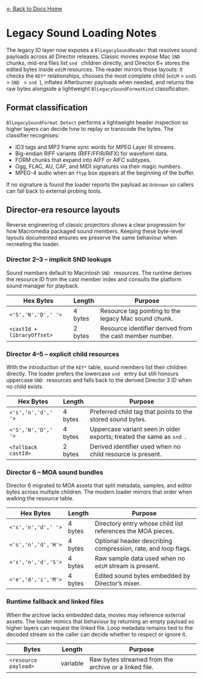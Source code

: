 [← Back to Docs Home](README.md)

# Legacy Sound Loading Notes

The legacy IO layer now exposes a `BlLegacySoundReader` that resolves sound payloads across
all Director releases. Classic movies expose Mac `SND ` chunks, mid-era files list `snd `
children directly, and Director 6+ stores the edited bytes inside `ediM` resources. The reader
mirrors those layouts: it checks the `KEY*` relationships, chooses the most complete child
(`ediM` > `sndS` > `SND ` > `snd `), inflates Afterburner payloads when needed, and returns the
raw bytes alongside a lightweight `BlLegacySoundFormatKind` classification.

## Format classification

`BlLegacySoundFormat.Detect` performs a lightweight header inspection so higher layers can decide
how to replay or transcode the bytes. The classifier recognises:

- ID3 tags and MP3 frame sync words for MPEG Layer III streams.
- Big-endian RIFF variants (RIFF/FFIR/RIFX) for waveform data.
- FORM chunks that expand into AIFF or AIFC subtypes.
- Ogg, FLAC, AU, CAF, and MIDI signatures via their magic numbers.
- MPEG-4 audio when an `ftyp` box appears at the beginning of the buffer.

If no signature is found the loader reports the payload as `Unknown` so callers can fall back to
external probing tools.

## Director-era resource layouts

Reverse engineering of classic projectors shows a clear progression for how Macromedia packaged
sound members. Keeping these byte-level layouts documented ensures we preserve the same behaviour
when recreating the loader.

### Director 2–3 – implicit SND lookups

Sound members default to Macintosh `SND ` resources. The runtime derives the resource ID from the
cast member index and consults the platform sound manager for playback.

| Hex Bytes | Length | Purpose |
| --- | --- | --- |
| `<'S','N','D',' '>` | 4 bytes | Resource tag pointing to the legacy Mac sound chunk. |
| `<castId + libraryOffset>` | 2 bytes | Resource identifier derived from the cast member number. |

### Director 4–5 – explicit child resources

With the introduction of the `KEY*` table, sound members list their children directly. The loader
prefers the lowercase `snd ` entry but still honours uppercase `SND ` resources and falls back to
the derived Director 3 ID when no child exists.

| Hex Bytes | Length | Purpose |
| --- | --- | --- |
| `<'s','n','d',' '>` | 4 bytes | Preferred child tag that points to the stored sound bytes. |
| `<'S','N','D',' '>` | 4 bytes | Uppercase variant seen in older exports; treated the same as `snd `. |
| `<fallback castId>` | 2 bytes | Derived identifier used when no child resource is present. |

### Director 6 – MOA sound bundles

Director 6 migrated to MOA assets that split metadata, samples, and editor bytes across multiple
children. The modern loader mirrors that order when walking the resource table.

| Hex Bytes | Length | Purpose |
| --- | --- | --- |
| `<'s','n','d',' '>` | 4 bytes | Directory entry whose child list references the MOA pieces. |
| `<'s','n','d','H'>` | 4 bytes | Optional header describing compression, rate, and loop flags. |
| `<'s','n','d','S'>` | 4 bytes | Raw sample data used when no `ediM` stream is present. |
| `<'e','d','i','M'>` | 4 bytes | Edited sound bytes embedded by Director’s mixer. |

### Runtime fallback and linked files

When the archive lacks embedded data, movies may reference external assets. The loader mimics that
behaviour by returning an empty payload so higher layers can request the linked file. Loop metadata
remains tied to the decoded stream so the caller can decide whether to respect or ignore it.

| Bytes | Length | Purpose |
| --- | --- | --- |
| `<resource payload>` | variable | Raw bytes streamed from the archive or a linked file. |
